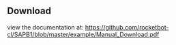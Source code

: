 ## Download

 view the documentation at: https://github.com/rocketbot-cl/SAPB1/blob/master/example/Manual_Download.pdf
